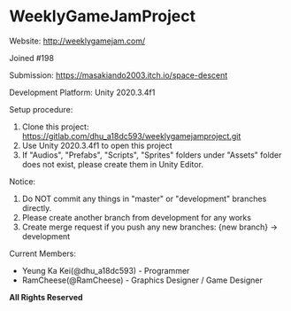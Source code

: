 # WeeklyGameJamProject
Website: http://weeklygamejam.com/

Joined #198

Submission: https://masakiando2003.itch.io/space-descent

Development Platform: Unity 2020.3.4f1

Setup procedure:
1. Clone this project:
https://gitlab.com/dhu_a18dc593/weeklygamejamproject.git
2. Use Unity 2020.3.4f1 to open this project
3. If "Audios", "Prefabs", "Scripts", "Sprites" folders under "Assets" folder does not exist,
please create them in Unity Editor.

Notice:
1. Do NOT commit any things in "master" or "development" branches directly.
2. Please create another branch from development for any works
3. Create merge request if you push any new branches:
{new branch} -> development

Current Members:
- Yeung Ka Kei(@dhu_a18dc593) - Programmer
- RamCheese(@RamCheese) - Graphics Designer / Game Designer


**All Rights Reserved**

